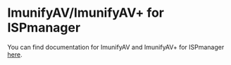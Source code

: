 # ImunifyAV/ImunifyAV+ for ISPmanager


You can find documentation for ImunifyAV and ImunifyAV+ for ISPmanager [here](https://docs.ispsystem.com/ispmanager-lite/integrations/integration-with-imunifyav).

<Disqus/>
